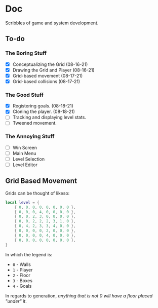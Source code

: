 # Doc
Scribbles of game and system development.

## To-do
### The Boring Stuff
- [x] Conceptualizing the Grid (08-16-21)
- [x] Drawing the Grid and Player (08-16-21)
- [x] Grid-based movement (08-17-21)
- [x] Grid-based collisions (08-17-21)

### The Good Stuff
- [x] Registering goals. (08-18-21)
- [x] Cloning the player. (08-18-21)
- [ ] Tracking and displaying level stats.
- [ ] Tweened movement.

### The Annoying Stuff
- [ ] Win Screen
- [ ] Main Menu
- [ ] Level Selection
- [ ] Level Editor

## Grid Based Movement
Grids can be thought of likeso:
```lua
local level = {
    { 0, 0, 0, 0, 0, 0, 0, 0 },
    { 0, 0, 0, 4, 0, 0, 0, 0 },
    { 0, 0, 2, 3, 0, 0, 0, 0 },
    { 0, 0, 2, 2, 2, 3, 1, 0 },
    { 0, 4, 2, 3, 3, 4, 0, 0 },
    { 0, 0, 0, 0, 2, 0, 0, 0 },
    { 0, 0, 0, 0, 4, 0, 0, 0 },
    { 0, 0, 0, 0, 0, 0, 0, 0 },
}
```

In which the legend is:
- `0` - Walls
- `1` - Player
- `2` - Floor
- `3` - Boxes
- `4` - Goals

In regards to generation, *anything that is not 0 will have a floor placed "under" it*.